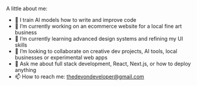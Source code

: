 A little about me: 

- 🤖 I train AI models how to write and improve code  
- 🔭 I’m currently working on an ecommerce website for a local fine art business  
- 🌱 I’m currently learning advanced design systems and refining my UI skills  
- 👯 I’m looking to collaborate on creative dev projects, AI tools, local businesses or experimental web apps  
- 💬 Ask me about full stack development, React, Next.js, or how to deploy anything  
- 📫 How to reach me: thedevondeveloper@gmail.com
